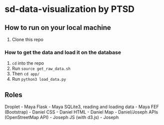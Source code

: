 # sd-data-visualization by PTSD

## How to run on your local machine
1. Clone this repo

### How to get the data and load it on the database
1. `cd` into the repo
1. Run `source get_raw_data.sh`
1. Then `cd app/`
1. Run `python3 load_data.py`

## Roles
Droplet - Maya
Flask - Maya
SQLite3, reading and loading data - Maya
FEF (Bootstrap) - Daniel
CSS - Daniel
HTML - Daniel
Map - Daniel/Joseph
APIs (OpenStreetMap API) - Joseph
JS (with d3.js) - Joseph
